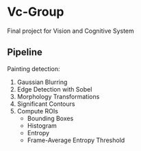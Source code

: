 # Vc-Group
Final project for Vision and Cognitive System

## Pipeline

Painting detection:

1. Gaussian Blurring
2. Edge Detection with Sobel
3. Morphology Transformations
4. Significant Contours
5. Compute ROIs
   - Bounding Boxes
   - Histogram
   - Entropy
   - Frame-Average Entropy Threshold
